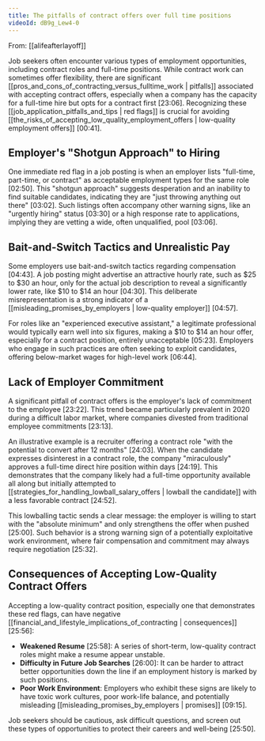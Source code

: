 ```yaml
---
title: The pitfalls of contract offers over full time positions
videoId: dB9g_Lew4-0
---
```


From: [[alifeafterlayoff]] <br/> 

Job seekers often encounter various types of employment opportunities, including contract roles and full-time positions. While contract work can sometimes offer flexibility, there are significant [[pros_and_cons_of_contracting_versus_fulltime_work | pitfalls]] associated with accepting contract offers, especially when a company has the capacity for a full-time hire but opts for a contract first <a class="yt-timestamp" data-t="23:06">[23:06]</a>. Recognizing these [[job_application_pitfalls_and_tips | red flags]] is crucial for avoiding [[the_risks_of_accepting_low_quality_employment_offers | low-quality employment offers]] <a class="yt-timestamp" data-t="00:41">[00:41]</a>.

## Employer's "Shotgun Approach" to Hiring

One immediate red flag in a job posting is when an employer lists "full-time, part-time, or contract" as acceptable employment types for the same role <a class="yt-timestamp" data-t="02:50">[02:50]</a>. This "shotgun approach" suggests desperation and an inability to find suitable candidates, indicating they are "just throwing anything out there" <a class="yt-timestamp" data-t="03:02">[03:02]</a>. Such listings often accompany other warning signs, like an "urgently hiring" status <a class="yt-timestamp" data-t="03:30">[03:30]</a> or a high response rate to applications, implying they are vetting a wide, often unqualified, pool <a class="yt-timestamp" data-t="03:06">[03:06]</a>.

## Bait-and-Switch Tactics and Unrealistic Pay

Some employers use bait-and-switch tactics regarding compensation <a class="yt-timestamp" data-t="04:43">[04:43]</a>. A job posting might advertise an attractive hourly rate, such as $25 to $30 an hour, only for the actual job description to reveal a significantly lower rate, like $10 to $14 an hour <a class="yt-timestamp" data-t="04:30">[04:30]</a>. This deliberate misrepresentation is a strong indicator of a [[misleading_promises_by_employers | low-quality employer]] <a class="yt-timestamp" data-t="04:57">[04:57]</a>.

For roles like an "experienced executive assistant," a legitimate professional would typically earn well into six figures, making a $10 to $14 an hour offer, especially for a contract position, entirely unacceptable <a class="yt-timestamp" data-t="05:23">[05:23]</a>. Employers who engage in such practices are often seeking to exploit candidates, offering below-market wages for high-level work <a class="yt-timestamp" data-t="06:44">[06:44]</a>.

## Lack of Employer Commitment

A significant pitfall of contract offers is the employer's lack of commitment to the employee <a class="yt-timestamp" data-t="23:22">[23:22]</a>. This trend became particularly prevalent in 2020 during a difficult labor market, where companies divested from traditional employee commitments <a class="yt-timestamp" data-t="23:13">[23:13]</a>.

An illustrative example is a recruiter offering a contract role "with the potential to convert after 12 months" <a class="yt-timestamp" data-t="24:03">[24:03]</a>. When the candidate expresses disinterest in a contract role, the company "miraculously" approves a full-time direct hire position within days <a class="yt-timestamp" data-t="24:19">[24:19]</a>. This demonstrates that the company likely had a full-time opportunity available all along but initially attempted to [[strategies_for_handling_lowball_salary_offers | lowball the candidate]] with a less favorable contract <a class="yt-timestamp" data-t="24:52">[24:52]</a>.

This lowballing tactic sends a clear message: the employer is willing to start with the "absolute minimum" and only strengthens the offer when pushed <a class="yt-timestamp" data-t="25:00">[25:00]</a>. Such behavior is a strong warning sign of a potentially exploitative work environment, where fair compensation and commitment may always require negotiation <a class="yt-timestamp" data-t="25:32">[25:32]</a>.

## Consequences of Accepting Low-Quality Contract Offers

Accepting a low-quality contract position, especially one that demonstrates these red flags, can have negative [[financial_and_lifestyle_implications_of_contracting | consequences]] <a class="yt-timestamp" data-t="25:56">[25:56]</a>:
*   **Weakened Resume** <a class="yt-timestamp" data-t="25:58">[25:58]</a>: A series of short-term, low-quality contract roles might make a resume appear unstable.
*   **Difficulty in Future Job Searches** <a class="yt-timestamp" data-t="26:00">[26:00]</a>: It can be harder to attract better opportunities down the line if an employment history is marked by such positions.
*   **Poor Work Environment**: Employers who exhibit these signs are likely to have toxic work cultures, poor work-life balance, and potentially misleading [[misleading_promises_by_employers | promises]] <a class="yt-timestamp" data-t="09:15">[09:15]</a>.

Job seekers should be cautious, ask difficult questions, and screen out these types of opportunities to protect their careers and well-being <a class="yt-timestamp" data-t="25:50">[25:50]</a>.